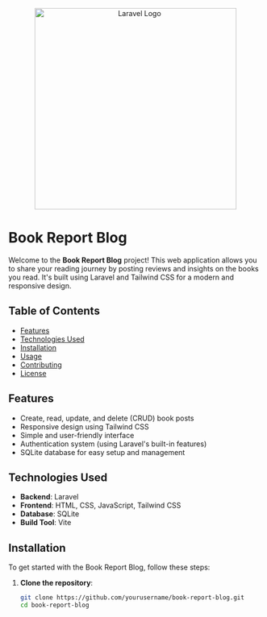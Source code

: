 <p align="center"><a href="https://laravel.com" target="_blank"><img src="https://raw.githubusercontent.com/laravel/art/master/logo-lockup/5%20SVG/2%20CMYK/1%20Full%20Color/laravel-logolockup-cmyk-red.svg" width="400" alt="Laravel Logo"></a></p>


# Book Report Blog

Welcome to the **Book Report Blog** project! This web application allows you to share your reading journey by posting reviews and insights on the books you read. It's built using Laravel and Tailwind CSS for a modern and responsive design.

## Table of Contents

- [Features](#features)
- [Technologies Used](#technologies-used)
- [Installation](#installation)
- [Usage](#usage)
- [Contributing](#contributing)
- [License](#license)

## Features

- Create, read, update, and delete (CRUD) book posts
- Responsive design using Tailwind CSS
- Simple and user-friendly interface
- Authentication system (using Laravel's built-in features)
- SQLite database for easy setup and management

## Technologies Used

- **Backend**: Laravel
- **Frontend**: HTML, CSS, JavaScript, Tailwind CSS
- **Database**: SQLite
- **Build Tool**: Vite

## Installation

To get started with the Book Report Blog, follow these steps:

1. **Clone the repository**:

   ```bash
   git clone https://github.com/yourusername/book-report-blog.git
   cd book-report-blog
